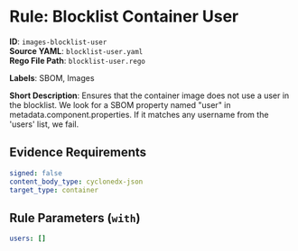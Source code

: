 # Rule: Blocklist Container User

**ID**: `images-blocklist-user`  
**Source YAML**: `blocklist-user.yaml`  
**Rego File Path**: `blocklist-user.rego`  

**Labels**: SBOM, Images

**Short Description**: Ensures that the container image does not use a user in the blocklist.
We look for a SBOM property named "user" in metadata.component.properties. 
If it matches any username from the 'users' list, we fail.


## Evidence Requirements

```yaml
signed: false
content_body_type: cyclonedx-json
target_type: container
```
## Rule Parameters (`with`)

```yaml
users: []
```
